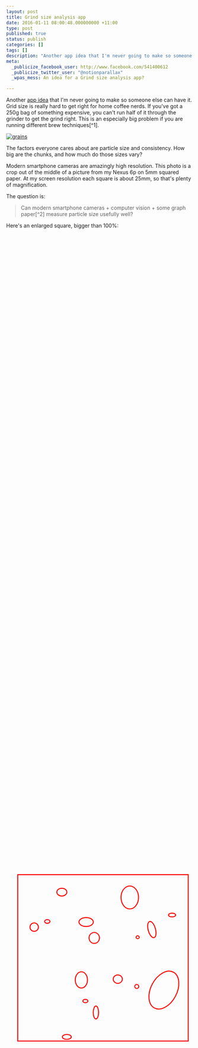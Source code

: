 ```yaml
---
layout: post
title: Grind size analysis app
date: 2016-01-11 08:00:48.000000000 +11:00
type: post
published: true
status: publish
categories: []
tags: []
description: "Another app idea that I'm never going to make so someone else can have it. Grid size is really hard to get right for home coffee nerds."
meta:
  _publicize_facebook_user: http://www.facebook.com/541400612
  _publicize_twitter_user: "@notionparallax"
  _wpas_mess: An idea for a Grind size analysis app?

---
```

<style type="text/css">
  .monster{width:100%;}
  svg.example{
      width:  100%;
      height: 100%;
      stroke: red;
      fill: none;
      stroke-width: 0.1;
    }
</style>
<p>Another <a href="http://notionparallax.co.uk/?p=2040">app idea</a> that I'm never going to make so someone else can have it. Grid size is really hard to get right for home coffee nerds. If you've got a 250g bag of something expensive, you can't run half of it through the grinder to get the grind right. This is an especially big problem if you are running different brew techniques[^1].</p>
<p><a href="/wordpress/wp-content/uploads/2015/12/grains.png" rel="attachment wp-att-2698"><img class="alignnone size-full wp-image-2698" src="{{ site.baseurl }}/assets/grains.png" alt="grains" /></a></p>
<p>The factors everyone cares about are particle size and consistency. How big are the chunks, and how much do those sizes vary?</p>
<p>Modern smartphone cameras are amazingly high resolution. This photo is a crop out of the middle of a picture from my Nexus 6p on 5mm squared paper. At my screen resolution each square is about 25mm, so that's plenty of magnification.</p>
<p>The question is:</p>
<blockquote><p>Can modern smartphone cameras + computer vision + some graph paper[^2] measure particle size usefully well?</p></blockquote>
<p>Here's an enlarged square, bigger than 100%:</p>
<p><svg class="example" xmlns="http://www.w3.org/2000/svg" xmlns:xlink="http://www.w3.org/1999/xlink" viewbox="0 0 19.488182 19.488188" height="5.5mm" width="5.5mm">    <image preserveaspectratio="none" xlink:href="http://notionparallax.co.uk/wordpress/wp-content/uploads/2016/01/coffee-square.png" y="-.593" x="-.402" height="21.145" width="20.936" />    <rect y="1.145" x="1.2" height="17.348" width="17.796" />    <ellipse rx=".162" ry=".151" cy="7.671" cx="13.716" />    <ellipse rx=".209" ry=".209" cy="12.803" cx="13.624" />    <ellipse rx=".266" ry=".174" cy="14.32" cx="8.26" />    <ellipse rx=".278" ry=".197" cy="6.025" cx="4.286" />    <ellipse rx=".475" ry=".44" cy="12.038" cx="11.643" />    <ellipse rx=".278" ry=".672" cy="15.514" cx="9.36" />    <ellipse rx=".371" ry=".197" cy="5.353" cx="17.308" />    <ellipse rx=".382" ry=".869" cy="10.662" cx="12.827" transform="rotate(-15.404)" />    <ellipse rx=".44" ry=".44" cy="6.616" cx="2.919" />    <ellipse rx=".463" ry=".255" cy="18.063" cx="6.325" />    <ellipse rx=".521" ry=".405" cy="2.967" cx="5.804" />    <ellipse rx=".545" ry=".568" cy="7.74" cx="9.187" />    <ellipse rx=".75" ry=".463" cy="6.083" cx="8.341" />    <ellipse rx=".637" ry=".846" cy="12.119" cx="7.843" />    <ellipse rx=".915" ry="1.193" cy="3.523" cx="12.894" />    <ellipse rx="1.365" ry="2.114" cy="3.968" cx="20.705" transform="rotate(27.845)" /></svg></p>
<p>I have no idea if there is enough contrast in the images for the <abbr title="computer vision">CV</abbr> algorithm to see grain boundaries. Maybe that's not even required, perhaps you can just do blob detection on the smallest particles?</p>

<iframe width="600" height="371" seamless frameborder="0" scrolling="no" src="https://docs.google.com/spreadsheets/d/137age3FI3P_Sq6dBXcol-zP8nkLwo-OWGxPez4-pCgo/pubchart?oid=159538498&amp;format=interactive">
There really should be an iframe here :(
</iframe>

<p>Seems like a pretty straight middle section, and maybe you could just discard anything really big as likely to be a clump?</p>
<p>Anyway, let me know if you are a CV genius and you make this app, I'd use it. </p>

[^1]: We've got one of almost everything in our house except turkish and espresso.

[^2]: Graph paper for context, maybe you could use some other context thing, like a Nickel or a ruler.